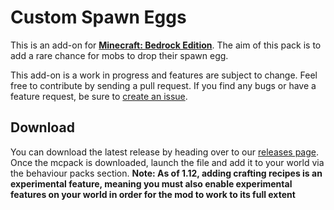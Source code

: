 # Custom Spawn Eggs

This is an add-on for **[Minecraft: Bedrock Edition][bedrock-wiki]**.
The aim of this pack is to add a rare chance for mobs to drop their spawn egg.

This add-on is a work in progress and features are subject to change.
Feel free to contribute by sending a pull request. If you find any bugs or have a
feature request, be sure to [create an issue][create-issue-page].

## Download

You can download the latest release by heading over to our [releases page][releases-page].
Once the mcpack is downloaded, launch the file and add it to your world via the behaviour packs section.
**Note: As of 1.12, adding crafting recipes is an experimental feature, meaning you must also enable experimental features on your world in order for the mod to work to its full extent**


[bedrock-wiki]: https://minecraft.gamepedia.com/Bedrock_Edition
[releases-page]: https://github.com/evied02/mc-spawn-eggs/releases
[create-issue-page]: https://github.com/evied02/mc-spawn-eggs/issues/new/choose
